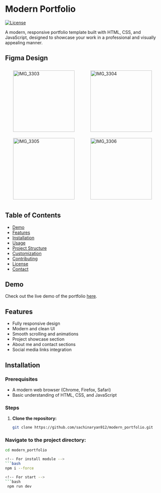 # Modern Portfolio

[![License](https://img.shields.io/badge/license-MIT-blue.svg)](https://opensource.org/licenses/MIT)

A modern, responsive portfolio template built with HTML, CSS, and JavaScript, designed to showcase your work in a professional and visually appealing manner.

## Figma Design
<div style="display: flex; flex-direction: row; justify-content: space-around; flex-wrap: wrap;">
  <img src="https://github.com/user-attachments/assets/b633a5fc-840a-4aba-ab53-05f7559542ba" alt="IMG_3303" style="width: 200px; margin: 10px;">
  <img src="https://github.com/user-attachments/assets/e13fd02c-4ccd-443f-b2db-66218416ed87" alt="IMG_3304" style="width: 200px; margin: 10px;">
  <img src="https://github.com/user-attachments/assets/6fdec2e1-d1d5-4a52-87d4-68ae6deb5e73" alt="IMG_3305" style="width: 200px; margin: 10px;">
  <img src="https://github.com/user-attachments/assets/28247f27-f437-445f-a5b2-f70e574d407a" alt="IMG_3306" style="width: 200px; margin: 10px;">
</div>


## Table of Contents

- [Demo](#demo)
- [Features](#features)
- [Installation](#installation)
- [Usage](#usage)
- [Project Structure](#project-structure)
- [Customization](#customization)
- [Contributing](#contributing)
- [License](#license)
- [Contact](#contact)

## Demo

Check out the live demo of the portfolio [here](#).

## Features

- Fully responsive design
- Modern and clean UI
- Smooth scrolling and animations
- Project showcase section
- About me and contact sections
- Social media links integration

## Installation

### Prerequisites

- A modern web browser (Chrome, Firefox, Safari)
- Basic understanding of HTML, CSS, and JavaScript

### Steps

1. **Clone the repository:**
   ```bash
   git clone https://github.com/sachinaryan912/modern_portfolio.git

### Navigate to the project directory:

```bash
cd modern_portfolio

<!-- For install module -->
```bash
npm i --force

<!-- For start -->
```bash
 npm run dev
